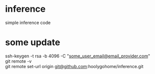 # inference
simple inference code

# some update
ssh-keygen -t rsa -b 4096 -C "some_user_email@email_provider.com"
\
git remote -v
\
git remote set-url origin git@github.com:hoolygohome/inference.git

